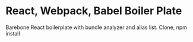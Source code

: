 # React, Webpack, Babel Boiler Plate

Barebone React boilerplate with bundle analyzer and alias list.
Clone, npm install

